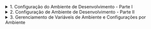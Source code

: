 <details>
<summary>1. Configuração do Ambiente de Desenvolvimento - Parte I</summary>

## Descrição
Nesta etapa, vamos configurar o ambiente de desenvolvimento para o projeto Django. Isso inclui a criação do repositório Git, instalação do Django, configuração do banco de dados e preparação do ambiente virtual.

### Passos:
1. **Criar Repositório no GitHub**
   - Acesse sua conta no GitHub e crie um novo repositório chamado `blog-api`.
   - Adicione um `.gitignore` para projetos Django, que pode ser gerado automaticamente ao criar o repositório ou copiado de templates comuns.

2. **Instalar Python e Configurar Ambiente Virtual**
   - Certifique-se de que o Python esteja instalado em sua máquina (`python --version`).
   - Crie um ambiente virtual:
     ```bash
     python -m venv venv
     ```
   - Ative o ambiente virtual:
     - **Windows**: `venv\Scripts\activate`
     - **Linux/Mac**: `source venv/bin/activate`

3. **Instalar Django e Dependências**
   - Com o ambiente virtual ativo, instale o Django:
     ```bash
     pip install django
     ```
   - Verifique se a instalação foi bem-sucedida:
     ```bash
     python -m django --version
     ```

4. **Criar Projeto Django**
   - Inicie um novo projeto Django chamado `blog`:
     ```bash
     django-admin startproject blog
     cd blog
     ```

5. **Configurar Banco de Dados**
   - Inicialmente, utilizaremos o banco de dados SQLite. As configurações já estão presentes no arquivo `settings.py` do projeto.
   - Crie as tabelas necessárias com:
     ```bash
     python manage.py migrate
     ```

6. **Iniciar Servidor de Desenvolvimento**
   - Execute o servidor para testar a configuração:
     ```bash
     python manage.py runserver
     ```
   - Acesse `http://localhost:8000/` no navegador para confirmar se tudo está funcionando.

### Evidências:
![image](https://example.com/image1.png)
![image](https://example.com/image2.png)
</details>

<details>
<summary>2. Configuração de Ambiente de Desenvolvimento - Parte II</summary>

## Descrição
Configurar PostgreSQL como o banco de dados para o projeto Django. Inclui instalação, configuração e migração de banco de dados.

### Passos:
1. **Instalar PostgreSQL**
   - Baixe e instale o PostgreSQL a partir do [site oficial](https://www.postgresql.org/download/).

2. **Instalar DBeaver**
   - Use o DBeaver para gerenciar o banco de dados PostgreSQL. Baixe a ferramenta [aqui](https://dbeaver.io/download/).

3. **Criar Banco de Dados**
   - Crie um novo banco de dados chamado `blog_api` usando o DBeaver ou comandos SQL no terminal do PostgreSQL.

4. **Instalar `psycopg2`**
   - `psycopg2` é necessário para conectar o Django ao PostgreSQL:
     ```bash
     pip install psycopg2-binary
     ```

5. **Atualizar Configurações do Banco de Dados no `settings.py`**
   - No arquivo `blog/settings.py`, configure o banco de dados:
     ```python
     DATABASES = {
         'default': {
             'ENGINE': 'django.db.backends.postgresql',
             'NAME': 'blog_api',
             'USER': 'postgres',
             'PASSWORD': 'password',
             'HOST': 'localhost',
             'PORT': '5432',
         }
     }
     ```

6. **Migrar Banco de Dados**
   - Aplique as migrações para criar tabelas no PostgreSQL:
     ```bash
     python manage.py migrate
     ```

### Evidências:
![image](https://example.com/image3.png)
![image](https://example.com/image4.png)
</details>

<details> <summary>3. Gerenciamento de Variáveis de Ambiente e Configurações por Ambiente</summary>

## Descrição

Para tornar o projeto mais seguro e escalável, é necessário gerenciar variáveis de ambiente e configurar o Django para diferentes ambientes (desenvolvimento, teste e produção).

## Instalação do Gerenciador de Variáveis de Ambiente

Instale o pacote `python-decouple` para gerenciar variáveis de ambiente:

```bash
pip install python-decouple
```
## Configuração do `.env` e `.env.example`

Crie um arquivo `.env` na raiz do projeto para armazenar variáveis sensíveis como chaves secretas, credenciais de banco de dados e outras configurações específicas do ambiente.

Crie um arquivo `.env.example` para fornecer um modelo de como deve ser configurado o `.env`, facilitando o setup para outros desenvolvedores.

**Exemplo de `.env`:**

```python
SECRET_KEY=your-secret-key-here
DEBUG=True
DB_NAME=blog_development
DB_USER=postgres
DB_PASSWORD=mysecretpassword
DB_HOST=localhost
DB_PORT=5432

```

## Configurações Diferenciadas por Ambiente
- Crie diferentes arquivos de configuração para ambientes de desenvolvimento, teste e produção. Isso ajuda a manter variáveis específicas para cada um desses contextos.
```python
settings/
    ├── base.py          # Configurações comuns a todos os ambientes
    ├── development.py   # Configurações específicas para desenvolvimento
    ├── production.py    # Configurações específicas para produção
    ├── staging.py       # Configurações específicas para ambiente de homologação (opcional)

```
Exemplo de base.py:

```python
from decouple import config

SECRET_KEY = config('SECRET_KEY')
DEBUG = config('DEBUG', default=False, cast=bool)

DATABASES = {
    'default': {
        'ENGINE': 'django.db.backends.postgresql',
        'NAME': config('DB_NAME'),
        'USER': config('DB_USER'),
        'PASSWORD': config('DB_PASSWORD'),
        'HOST': config('DB_HOST'),
        'PORT': config('DB_PORT', default='5432'),
    }
}
```

# Configuração para Diferentes Ambientes

## Desenvolvimento (`development.py`)

Inclua configurações que são específicas para desenvolvimento, como `DEBUG=True` e `ALLOWED_HOSTS` definidos para `localhost`:

```python
from .base import *

DEBUG = True

ALLOWED_HOSTS = ['localhost', '127.0.0.1']

# Configurações adicionais específicas para desenvolvimento podem ser adicionadas aqui
```

## Produção (production.py)

No ambiente de produção, garanta que DEBUG=False, defina ALLOWED_HOSTS para incluir o domínio do seu site, e configure variáveis adicionais para melhorar a segurança e a performance:

```python
from .base import *

DEBUG = False

ALLOWED_HOSTS = ['yourwebsite.com']

# Configurações adicionais específicas para produção
SECURE_SSL_REDIRECT = True
SESSION_COOKIE_SECURE = True
CSRF_COOKIE_SECURE = True
```

## Comando para Selecionar o Ambiente

Para facilitar a execução do projeto em diferentes ambientes, crie um script que permita selecionar qual configuração usar ao iniciar o Django.

Crie um Script de Gerenciamento Personalizado

Crie um arquivo chamado manage_env.py na raiz do projeto, com o seguinte conteúdo:

```python
import os
import sys

if __name__ == "__main__":
    # Definir qual ambiente usar
    env = sys.argv[1] if len(sys.argv) > 1 else "development"
    os.environ.setdefault("DJANGO_SETTINGS_MODULE", f"blog.settings.{env}")

    try:
        from django.core.management import execute_from_command_line
    except ImportError as exc:
        raise ImportError(
            "Couldn't import Django. Are you sure it's installed and "
            "available on your PYTHONPATH environment variable? Did you "
            "forget to activate a virtual environment?"
        ) from exc
    execute_from_command_line(sys.argv[2:])

```

## Como Usar o Script

Para iniciar o ambiente de desenvolvimento:
```bash
python manage_env.py development runserver
```

Para aplicar migrações no ambiente de produção:
```bash
python manage_env.py production migrate
```

</details>


